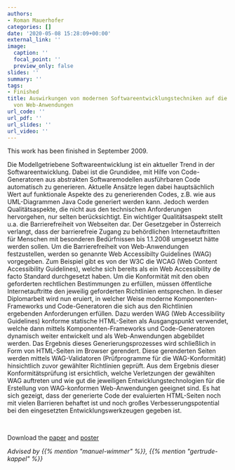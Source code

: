```yaml
---
authors:
- Roman Mauerhofer
categories: []
date: '2020-05-08 15:28:09+00:00'
external_link: ''
image:
  caption: ''
  focal_point: ''
  preview_only: false
slides: ''
summary: ''
tags:
- Finished
title: Auswirkungen von modernen Softwareentwicklungstechniken auf die Barrierefreiheit
  von Web-Anwendungen
url_code: ''
url_pdf: ''
url_slides: ''
url_video: ''
---
```


This work has been finished in September 2009.

Die Modellgetriebene Softwareentwicklung ist ein aktueller Trend in der Softwareentwicklung. Dabei ist die Grundidee, mit Hilfe von Code-Generatoren aus abstrakten Softwaremodellen ausführbaren Code automatisch zu generieren. Aktuelle Ansätze legen dabei hauptsächlich Wert auf funktionale Aspekte des zu generierenden Codes, z.B. wie aus UML-Diagrammen Java Code generiert werden kann. Jedoch werden Qualitätsaspekte, die nicht aus den technischen Anforderungen hervorgehen, nur selten berücksichtigt. Ein wichtiger Qualitätsaspekt stellt u.a. die Barrierefreiheit von Webseiten dar. Der Gesetzgeber in Österreich verlangt, dass der barrierefreie Zugang zu behördlichen Internetauftritten für Menschen mit besonderen Bedürfnissen bis 1.1.2008 umgesetzt hätte werden sollen. Um die Barrierefreiheit von Web-Anwendungen festzustellen, werden so genannte Web Accessibilty Guidelines (WAG) vorgegeben. Zum Beispiel gibt es von der W3C die WCAG (Web Content Accessibility Guidelines), welche sich bereits als ein Web Accessibility de facto Standard durchgesetzt haben. Um die Konformität mit den oben geforderten rechtlichen Bestimmungen zu erfüllen, müssen öffentliche Internetauftritte den jeweilig geforderten Richtlinien entsprechen. In dieser Diplomarbeit wird nun eruiert, in welcher Weise moderne Komponenten-Frameworks und Code-Generatoren die sich aus den Richtlinien ergebenden Anforderungen erfüllen. Dazu werden WAG (Web Accessibility Guidelines) konforme statische HTML-Seiten als Ausgangspunkt verwendet, welche dann mittels Komponenten-Frameworks und Code-Generatoren dynamisch weiter entwickelt und als Web-Anwendungen abgebildet werden. Das Ergebnis dieses Generierungsprozesses wird schließlich in Form von HTML-Seiten im Browser gerendert. Diese gerenderten Seiten werden mittels WAG-Validatoren (Prüfprogramme für die WAG-Konformität) hinsichtlich zuvor gewählter Richtlinien geprüft. Aus dem Ergebnis dieser Konformitätsprüfung ist ersichtlich, welche Verletzungen der gewählten WAG auftreten und wie gut die jeweiligen Entwicklungstechnologien für die Erstellung von WAG-konformen Web-Anwendungen geeignet sind. Es hat sich gezeigt, dass der generierte Code der evaluierten HTML-Seiten noch mit vielen Barrieren behaftet ist und noch großes Verbesserungspotential bei den eingesetzten Entwicklungswerkzeugen gegeben ist.

&nbsp;

 Download the [paper](https://www.big.tuwien.ac.at/app/uploads/2016/10/Mauerhofer_papers.pdf) and [poster](https://www.big.tuwien.ac.at/app/uploads/2016/10/Mauerhofer_poster.pdf)

*Advised by {{% mention "manuel-wimmer" %}}, {{% mention "gertrude-kappel" %}}*